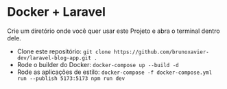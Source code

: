 
# Docker + Laravel

Crie um diretório onde você quer usar este Projeto e abra o terminal dentro dele.

* Clone este repositório: ```git clone https://github.com/brunoxavier-dev/laravel-blog-app.git .```
* Rode o builder do Docker: ```docker-compose up --build -d```
* Rode as aplicações de estilo: ```docker-compose -f docker-compose.yml run --publish 5173:5173 npm run dev```
